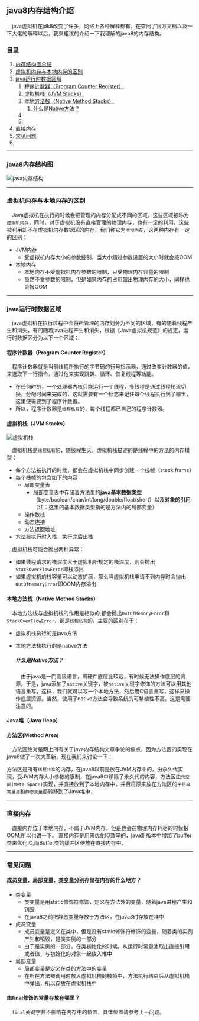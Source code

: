 ## java8内存结构介绍

&emsp;java虚拟机在jdk8改变了许多，网络上各种解释都有，在查阅了官方文档以及一下大佬的解释以后，我来粗浅的介绍一下我理解的java8的内存结构。

### 目录
1. [内存结构图总结](#1)
2. [虚拟机内存与本地内存的区别](#2)
3. [java运行时数据区域](#3)
   1. [程序计数器（Program Counter Register）](#31)
   2. [虚拟机栈（JVM Stacks）](#32)
   3. [本地方法栈（Native Method Stacks）](#33)
      1. [什么是Native方法？](#331)
   4. [](#34)
   5. [](#35)
4. [直接内存](#4)
5. [常见问题](#5)
6. [](#6)

---
### <a id=1>java8内存结构图</a>

![java内存结构](https://cdn.jsdelivr.net/gh/leiyu1997/PicBed@master/blogs/pictures/java内存结构.png 'designed by leiyu')

---
### <a id=2>虚拟机内存与本地内存的区别</a>

&emsp;Java虚拟机在执行的时候会把管理的内存分配成不同的区域，这些区域被称为`虚拟机内存`，同时，对于虚拟机没有直接管理的物理内存，也有一定的利用，这些被利用却不在虚拟机内存数据区的内存，我们称它为`本地内存`，这两种内存有一定的区别：
- JVM内存
  - 受虚拟机内存大小的参数控制，当大小超过参数设置的大小时就会报OOM
- 本地内存
  - 本地内存不受虚拟机内存参数的限制，只受物理内存容量的限制
  - 虽然不受参数的限制，但是如果内存的占用超出物理内存的大小，同样也会报OOM

---
### <a id=3>java运行时数据区域</a>

&emsp;java虚拟机在执行过程中会将所管理的内存划分为不同的区域，有的随着线程产生和消失，有的随着java进程产生和消失，根据《Java虚拟机规范》的规定，运行时数据区分为以下一个区域：

#### <a id=31>程序计数器（Program Counter Register）</a>

&emsp;程序计数器就是当前线程所执行的字节码的行号指示器，通过改变计数器的值，来选取下一行指令，通过他来实现跳转、循环、恢复线程等功能。
- 在任何时刻，一个处理器内核只能运行一个线程，多线程是通过线程轮流切换，分配时间来完成的，这就需要有一个标志来记住每个线程执行到了哪里，这里便需要到了程序计数器。
- 所以，程序计数器是`线程私有`的，每个线程都已自己的程序计数器。

#### <a id=32>虚拟机栈（JVM Stacks）</a>

![虚拟机栈](https://cdn.jsdelivr.net/gh/leiyu1997/PicBed@master/blogs/pictures/虚拟机栈.png)

&emsp;虚拟机栈是`线程私有`的，随线程生灭。虚拟机栈描述的是线程中的方法的内存模型：
- 每个方法被执行的时候，都会在虚拟机栈中同步创建一个栈帧（stack frame）
- 每个栈帧的包含如下的内容
  - 局部变量表
    - 局部变量表中存储着方法里的**java基本数据类型**（byte/boolean/char/int/long/double/float/short）以及**对象的引用**（注：这里的基本数据类型指的是方法内的局部变量）
  - 操作数栈
  - 动态连接
  - 方法返回地址
- 方法被执行时入栈，执行完后出栈

&emsp;虚拟机栈可能会抛出两种异常：
- 如果线程请求的栈深度大于虚拟机所规定的栈深度，则会抛出`StackOverFlowError`即栈溢出
- 如果虚拟机的栈容量可以动态扩展，那么当虚拟机栈申请不到内存时会抛出`OutOfMemoryError`即OOM内存溢出

#### <a id=33>本地方法栈（Native Method Stacks）</a>

&emsp;本地方法栈与虚拟机栈的作用是相似的,都会抛出`OutOfMemoryError`和`StackOverFlowError`，都是`线程私有`的，主要的区别在于：
- 虚拟机栈执行的是java方法
- 本地方法栈执行的是native方法

    ##### <a id=331>什么是Native方法？</a>
    &emsp;由于java是一门高级语言，离硬件底层比较远，有时候无法操作底层的资源，于是，java添加了`native`关键字，被`native`关键字修饰的方法可以用其他语言重写，这样，我们就可以写一个本地方法，然后用C语言重写，这样来操作底层资源。当然，使用了native方法会导致系统的可移植性不高，这是需要注意的。

#### <a id=34>Java堆（Java Heap）</a>


#### <a id=35>方法区(Method Area)</a>

&emsp;方法区绝对是网上所有关于java内存结构文章争论的焦点，因为方法区的实现在java8做了一次大革新，现在我们来讨论一下：

方法区是所有`线程共享`的内存，在java8以前是放在JVM内存中的，由永久代实现，受JVM内存大小参数的限制，在java8中移除了永久代的内容，方法区由`元空间(Meta Space)`实现，并直接放到了本地内存中，并且将原来放在方法区的`字符串常量池`和`静态变量`都转移到了Java堆中，

---
### <a id=4>直接内存</a>

&emsp;直接内存位于本地内存，不属于JVM内存，但是也会在物理内存耗尽的时候报OOM,所以也讲一下。
直接内存是用来优化IO效率的，java新版本中增加了buffer类来优化IO,而Buffer类的缓冲区便放在直接内存中。

---
### <a id=5>常见问题</a>

#### <a id=51>成员变量、局部变量、类变量分别存储在内存的什么地方？</a>

- 类变量
  - 类变量是用static修饰符修饰，定义在方法外的变量，随着java进程产生和销毁
  - 在java8之前把静态变量存放于方法区，在java8时存放在堆中
- 成员变量
  - 成员变量是定义在类中，但是没有static修饰符修饰的变量，随着类的实例产生和销毁，是类实例的一部分
  - 由于是实例的一部分，在类初始化的时候，从运行时常量池取出直接引用或者值，与初始化的对象一起放入堆中
- 局部变量
  - 局部变量是定义在类的方法中的变量
  - 在所在方法被调用时放入虚拟机栈的栈帧中，方法执行结束后从虚拟机栈中弹出，所以存放在虚拟机栈中

#### <a id=52>由final修饰的常量存放在哪里？</a>

&emsp;`final`关键字并不影响在内存中的位置，具体位置请参考上一问题。

#### 



